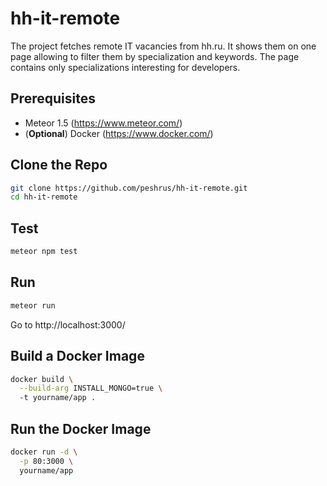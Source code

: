 # hh-it-remote
The project fetches remote IT vacancies from hh.ru. It shows them on one page allowing to filter them by specialization and keywords. The page contains only specializations interesting for developers.

## Prerequisites
- Meteor 1.5 (https://www.meteor.com/)
- (**Optional**) Docker (https://www.docker.com/)

## Clone the Repo
```sh
git clone https://github.com/peshrus/hh-it-remote.git
cd hh-it-remote
```

## Test
```sh
meteor npm test
```

## Run
```sh
meteor run
```

Go to http://localhost:3000/

## Build a Docker Image

```sh
docker build \
  --build-arg INSTALL_MONGO=true \ 
  -t yourname/app .
```

## Run the Docker Image
```sh
docker run -d \
  -p 80:3000 \
  yourname/app
```
